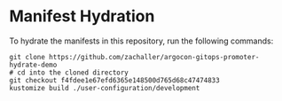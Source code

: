 # Manifest Hydration

To hydrate the manifests in this repository, run the following commands:

```shell
git clone https://github.com/zachaller/argocon-gitops-promoter-hydrate-demo
# cd into the cloned directory
git checkout f4fdee1e67efd6365e148500d765d68c47474833
kustomize build ./user-configuration/development
```
